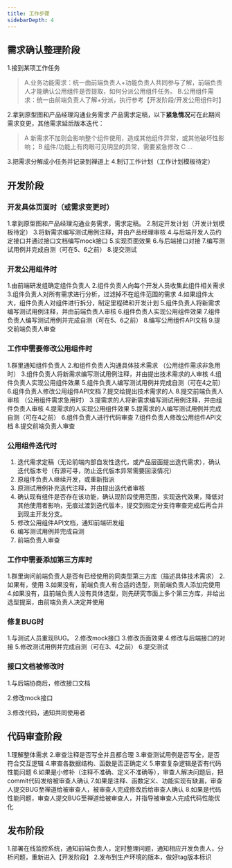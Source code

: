 ```yaml
---
title: 工作步骤
sidebarDepth: 4
---
```

## 需求确认整理阶段

1.接到某项工作任务
>A.业务功能需求：统一由前端负责人+功能负责人共同参与了解，前端负责人才能确认公用组件是否提取，如何分派公用组件任务。
>B.公用组件需求：统一由前端负责人了解+分派，执行参考【开发阶段/开发公用组件时】

2.拿到原型图和产品经理沟通业务需求
	 产品需求定稿，以下**紧急情况**可在此期间需求变更，其他需求延后版本迭代： 

> A 新需求不加则会影响整个组件使用，造成其他组件异常，或其他破坏性影响；
> B 组件/功能上有肉眼可见明显的异常，需要紧急修改 
> C ...

3.把需求分解成小任务并记录到禅道上
4.制订工作计划（工作计划模板待定）

## 开发阶段

### 开发具体页面时（或需求变更时）
1.拿到原型图和产品经理沟通业务需求，需求定稿。
2.制定开发计划（开发计划模板待定）
3.将新需求编写测试用例注释，并由产品经理审核
4.与后端开发人员约定接口并通过接口文档编写mock接口
5.实现页面效果
6.与后端接口对接
7.编写测试用例并完成自测（可在5、6之前）
8.提交测试

### 开发公用组件时
1.由前端研发组确定组件负责人
2.组件负责人向每个开发人员收集此组件相关需求
3.组件负责人对所有需求进行分析，过滤掉不在组件范围的需求
4.如果组件太大，组件负责人对组件进行拆分，制定里程碑和开发计划
5.组件负责人将新需求编写测试用例注释，并由前端负责人审核
6.组件负责人实现公用组件效果
7.组件负责人编写测试用例并完成自测（可在5、6之前）
8.编写公用组件API文档
9.提交前端负责人审查

### 工作中需要修改公用组件时
1.群里通知组件负责人
2.和组件负责人沟通具体技术需求
（公用组件需求非急用时）
3.组件负责人将新需求编写测试用例注释，并由提出技术需求的人审核
4.组件负责人实现公用组件效果
5.组件负责人编写测试用例并完成自测（可在4之前）
6.组件负责人修改公用组件API文档
7.提交给提出技术需求的人
8.提交前端负责人审核
（公用组件需求急用时）
3.提需求的人将新需求编写测试用例注释，并由组件负责人审核
4.提需求的人实现公用组件效果
5.提需求的人编写测试用例并完成自测（可在4之前）
6.组件负责人进行代码审查
7.组件负责人修改公用组件API文档
8.提交前端负责人审查

### 公用组件迭代时

1. 迭代需求定稿（无论前端内部自发性迭代，或产品层面提出迭代需求），确认迭代版本号（有源可寻，防止迭代版本异常需要回滚情况）
2. 原组件负责人继续开发，或重新指派
3. 原测试用例补充迭代注释，并由提出迭代者审核
4. 确认现有组件是否存在该功能，确认现阶段使用范围，实现迭代效果，降低对其他使用者影响，无痕过渡到迭代版本，提交到指定分支待审查完成后再合并到现主开发分支。
5. 修改公用组件API文档，通知前端研发组
6. 编写测试用例并完成自测
7. 前端负责人审查

### 工作中需要添加第三方库时
1.群里询问前端负责人是否有已经使用的同类型第三方库（描述具体技术需求）
2.如果有，使用
3.如果没有，前端负责人有合适的选型，则前端负责人添加完使用
4.如果没有，且前端负责人没有具体选型，则先研究市面上多个第三方库，并给出选型提案，由前端负责人决定并使用

### 修复BUG时
1.与测试人员重现BUG。
2.修改mock接口
3.修改页面效果
4.修改与后端接口的对接
5.修改测试用例并完成自测（可在3、4之前）
6.提交测试

### 接口文档被修改时

1.与后端协商后，修改接口文档

2.修改mock接口

3.修改代码，通知共同使用者

##  代码审查阶段
1.理解整体需求
2.审查注释是否写全并且都合理
3.审查测试用例是否写全，是否符合交互逻辑
4.审查各数据结构、函数是否正确定义
5.审查复杂逻辑是否有代码性能问题
6.如果是小修补（注释不准确、定义不准确等），审查人解决问题后，把commit代码发给被审查人确认
7.如果是注释、函数定义、功能实现有缺漏，审查人提交BUG至禅道给被审查人，被审查人完成修改后给审查人确认
8.如果是代码性能问题，审查人提交BUG至禅道给被审查人，并指导被审查人完成代码性能优化

## 发布阶段

1.部署在线监控系统，通知前端负责人，定时整理问题，通知相应开发负责人，分析问题，重新进入【开发阶段】
2.发布到生产环境的版本，做好tag版本标识

